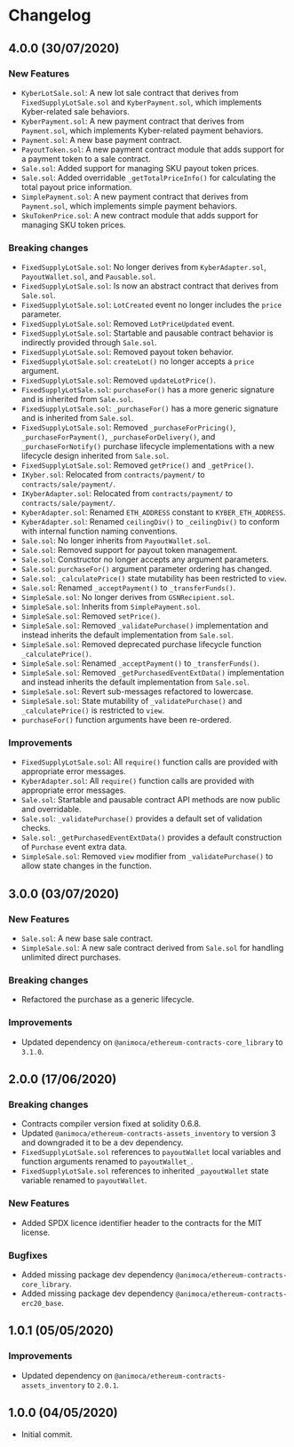# Changelog

## 4.0.0 (30/07/2020)

### New Features
 * `KyberLotSale.sol`: A new lot sale contract that derives from `FixedSupplyLotSale.sol` and `KyberPayment.sol`, which implements Kyber-related sale behaviors.
 * `KyberPayment.sol`: A new payment contract that derives from `Payment.sol`, which implements Kyber-related payment behaviors.
 * `Payment.sol`: A new base payment contract.
 * `PayoutToken.sol`: A new payment contract module that adds support for a payment token to a sale contract.
 * `Sale.sol`: Added support for managing SKU payout token prices.
 * `Sale.sol`: Added overridable `_getTotalPriceInfo()` for calculating the total payout price information.
 * `SimplePayment.sol`: A new payment contract that derives from `Payment.sol`, which implements simple payment behaviors.
 * `SkuTokenPrice.sol`: A new contract module that adds support for managing SKU token prices.

### Breaking changes
 * `FixedSupplyLotSale.sol`: No longer derives from `KyberAdapter.sol`, `PayoutWallet.sol`, and `Pausable.sol`.
 * `FixedSupplyLotSale.sol`: Is now an abstract contract that derives from `Sale.sol`.
 * `FixedSupplyLotSale.sol`: `LotCreated` event no longer includes the `price` parameter.
 * `FixedSupplyLotSale.sol`: Removed `LotPriceUpdated` event.
 * `FixedSupplyLotSale.sol`: Startable and pausable contract behavior is indirectly provided through `Sale.sol`.
 * `FixedSupplyLotSale.sol`: Removed payout token behavior.
 * `FixedSupplyLotSale.sol`: `createLot()` no longer accepts a `price` argument.
 * `FixedSupplyLotSale.sol`: Removed `updateLotPrice()`.
 * `FixedSupplyLotSale.sol`: `purchaseFor()` has a more generic signature and is inherited from `Sale.sol`.
 * `FixedSupplyLotSale.sol`: `_purchaseFor()` has a more generic signature and is inherited from `Sale.sol`.
 * `FixedSupplyLotSale.sol`: Removed `_purchaseForPricing()`, `_purchaseForPayment()`, `_purchaseForDelivery()`, and `_purchaseForNotify()` purchase lifecycle implementations with a new lifecycle design inherited from `Sale.sol`.
 * `FixedSupplyLotSale.sol`: Removed `getPrice()` and `_getPrice()`.
 * `IKyber.sol`: Relocated from `contracts/payment/` to `contracts/sale/payment/`.
 * `IKyberAdapter.sol`: Relocated from `contracts/payment/` to `contracts/sale/payment/`.
 * `KyberAdapter.sol`: Renamed `ETH_ADDRESS` constant to `KYBER_ETH_ADDRESS`.
 * `KyberAdapter.sol`: Renamed `ceilingDiv()` to `_ceilingDiv()` to conform with internal function naming conventions.
 * `Sale.sol`: No longer inherits from `PayoutWallet.sol`.
 * `Sale.sol`: Removed support for payout token management.
 * `Sale.sol`: Constructor no longer accepts any argument parameters.
 * `Sale.sol`: `purchaseFor()` argument parameter ordering has changed.
 * `Sale.sol`: `_calculatePrice()` state mutability has been restricted to `view`.
 * `Sale.sol`: Renamed `_acceptPayment()` to `_transferFunds()`.
 * `SimpleSale.sol`: No longer derives from `GSNRecipient.sol`.
 * `SimpleSale.sol`: Inherits from `SimplePayment.sol`.
 * `SimpleSale.sol`: Removed `setPrice()`.
 * `SimpleSale.sol`: Removed `_validatePurchase()` implementation and instead inherits the default implementation from `Sale.sol`.
 * `SimpleSale.sol`: Removed deprecated purchase lifecycle function `_calculatePrice()`.
 * `SimpleSale.sol`: Renamed `_acceptPayment()` to `_transferFunds()`.
 * `SimpleSale.sol`: Removed `_getPurchasedEventExtData()` implementation and instead inherits the default implementation from `Sale.sol`.
 * `SimpleSale.sol`: Revert sub-messages refactored to lowercase.
 * `SimpleSale.sol`: State mutability of `_validatePurchase()` and `_calculatePrice()` is restricted to `view`.
 * `purchaseFor()` function arguments have been re-ordered.

### Improvements
 * `FixedSupplyLotSale.sol`: All `require()` function calls are provided with appropriate error messages.
 * `KyberAdapter.sol`: All `require()` function calls are provided with appropriate error messages.
 * `Sale.sol`: Startable and pausable contract API methods are now public and overridable.
 * `Sale.sol`: `_validatePurchase()` provides a default set of validation checks.
 * `Sale.sol`: `_getPurchasedEventExtData()` provides a default construction of `Purchase` event extra data.
 * `SimpleSale.sol`: Removed `view` modifier from `_validatePurchase()` to allow state changes in the function.

## 3.0.0 (03/07/2020)

### New Features
 * `Sale.sol`: A new base sale contract.
 * `SimpleSale.sol`: A new sale contract derived from `Sale.sol` for handling unlimited direct purchases.

### Breaking changes
 * Refactored the purchase as a generic lifecycle.

### Improvements
 * Updated dependency on `@animoca/ethereum-contracts-core_library` to `3.1.0`.

## 2.0.0 (17/06/2020)

### Breaking changes
 * Contracts compiler version fixed at solidity 0.6.8.
 * Updated `@animoca/ethereum-contracts-assets_inventory` to version 3 and downgraded it to be a dev dependency.
 * `FixedSupplyLotSale.sol` references to `payoutWallet` local variables and function arguments renamed to `payoutWallet_`.
 * `FixedSupplyLotSale.sol` references to inherited `_payoutWallet` state variable renamed to `payoutWallet`.

### New Features
 * Added SPDX licence identifier header to the contracts for the MIT license.

### Bugfixes
 * Added missing package dev dependency `@animoca/ethereum-contracts-core_library`.
 * Added missing package dev dependency `@animoca/ethereum-contracts-erc20_base`.

## 1.0.1 (05/05/2020)

### Improvements
 * Updated dependency on `@animoca/ethereum-contracts-assets_inventory` to `2.0.1`.

## 1.0.0 (04/05/2020)
 * Initial commit.
